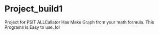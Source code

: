 Project_build1
==============

Project for PSIT
ALLCallator Has Make Graph from your math formula. This Programs is Easy to use. 
lol

